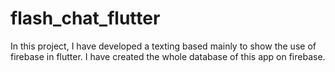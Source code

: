 # flash_chat_flutter

In this project, I have developed a texting based mainly to show the use of firebase in flutter. 
I have created the whole database of this app on firebase. 
